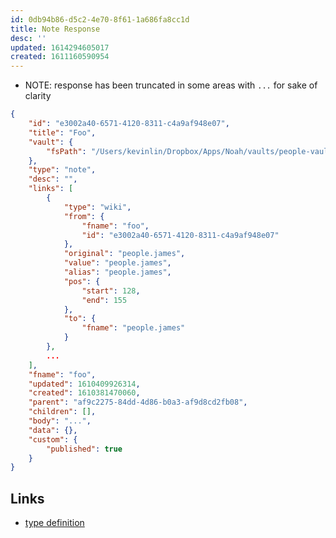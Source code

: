 ```yaml
---
id: 0db94b86-d5c2-4e70-8f61-1a686fa8cc1d
title: Note Response
desc: ''
updated: 1614294605017
created: 1611160590954
---
```


- NOTE: response has been truncated in some areas with `...` for sake of clarity
```json
{
    "id": "e3002a40-6571-4120-8311-c4a9af948e07",
    "title": "Foo",
    "vault": {
        "fsPath": "/Users/kevinlin/Dropbox/Apps/Noah/vaults/people-vault"
    },
    "type": "note",
    "desc": "",
    "links": [
        {
            "type": "wiki",
            "from": {
                "fname": "foo",
                "id": "e3002a40-6571-4120-8311-c4a9af948e07"
            },
            "original": "people.james",
            "value": "people.james",
            "alias": "people.james",
            "pos": {
                "start": 128,
                "end": 155
            },
            "to": {
                "fname": "people.james"
            }
        },
        ...
    ],
    "fname": "foo",
    "updated": 1610409926314,
    "created": 1610381470060,
    "parent": "af9c2275-84dd-4d86-b0a3-af9d8cd2fb08",
    "children": [],
    "body": "...",
    "data": {},
    "custom": {
        "published": true
    }
}
```

## Links
- [type definition](https://github.com/dendronhq/dendron/blob/master/packages/common-all/src/types/typesv2.ts)
